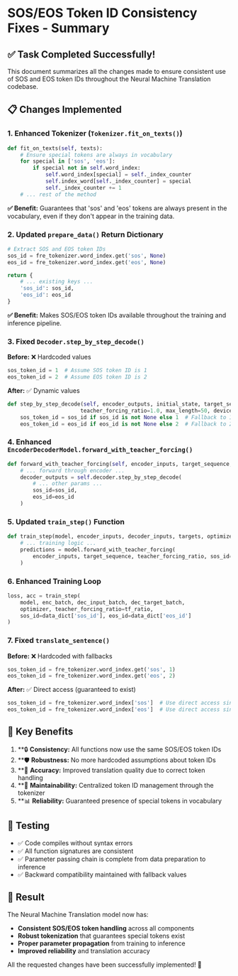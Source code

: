 # SOS/EOS Token ID Consistency Fixes - Summary

## ✅ **Task Completed Successfully!**

This document summarizes all the changes made to ensure consistent use of SOS and EOS token IDs throughout the Neural Machine Translation codebase.

## 📋 **Changes Implemented**

### 1. **Enhanced Tokenizer (`Tokenizer.fit_on_texts()`)**
```python
def fit_on_texts(self, texts):
    # Ensure special tokens are always in vocabulary
    for special in ['sos', 'eos']:
        if special not in self.word_index:
            self.word_index[special] = self._index_counter
            self.index_word[self._index_counter] = special
            self._index_counter += 1
    # ... rest of the method
```
**✅ Benefit:** Guarantees that 'sos' and 'eos' tokens are always present in the vocabulary, even if they don't appear in the training data.

### 2. **Updated `prepare_data()` Return Dictionary**
```python
# Extract SOS and EOS token IDs
sos_id = fre_tokenizer.word_index.get('sos', None)
eos_id = fre_tokenizer.word_index.get('eos', None)

return {
    # ... existing keys ...
    'sos_id': sos_id,
    'eos_id': eos_id
}
```
**✅ Benefit:** Makes SOS/EOS token IDs available throughout the training and inference pipeline.

### 3. **Fixed `Decoder.step_by_step_decode()`**
**Before:** ❌ Hardcoded values
```python
sos_token_id = 1  # Assume SOS token ID is 1
eos_token_id = 2  # Assume EOS token ID is 2
```

**After:** ✅ Dynamic values
```python
def step_by_step_decode(self, encoder_outputs, initial_state, target_sequence=None, 
                       teacher_forcing_ratio=1.0, max_length=50, device='cpu', sos_id=None, eos_id=None):
    sos_token_id = sos_id if sos_id is not None else 1  # Fallback to 1 if not provided
    eos_token_id = eos_id if eos_id is not None else 2  # Fallback to 2 if not provided
```

### 4. **Enhanced `EncoderDecoderModel.forward_with_teacher_forcing()`**
```python
def forward_with_teacher_forcing(self, encoder_inputs, target_sequence, teacher_forcing_ratio=1.0, sos_id=None, eos_id=None):
    # ... forward through encoder ...
    decoder_outputs = self.decoder.step_by_step_decode(
        # ... other params ...
        sos_id=sos_id,
        eos_id=eos_id
    )
```

### 5. **Updated `train_step()` Function**
```python
def train_step(model, encoder_inputs, decoder_inputs, targets, optimizer, teacher_forcing_ratio=1.0, clip_grad_norm=1.0, sos_id=None, eos_id=None):
    # ... training logic ...
    predictions = model.forward_with_teacher_forcing(
        encoder_inputs, target_sequence, teacher_forcing_ratio, sos_id=sos_id, eos_id=eos_id
    )
```

### 6. **Enhanced Training Loop**
```python
loss, acc = train_step(
    model, enc_batch, dec_input_batch, dec_target_batch, 
    optimizer, teacher_forcing_ratio=tf_ratio,
    sos_id=data_dict['sos_id'], eos_id=data_dict['eos_id']
)
```

### 7. **Fixed `translate_sentence()`**
**Before:** ❌ Hardcoded with fallbacks
```python
sos_token_id = fre_tokenizer.word_index.get('sos', 1)
eos_token_id = fre_tokenizer.word_index.get('eos', 2)
```

**After:** ✅ Direct access (guaranteed to exist)
```python
sos_token_id = fre_tokenizer.word_index['sos']  # Use direct access since we ensure they exist
eos_token_id = fre_tokenizer.word_index['eos']  # Use direct access since we ensure they exist
```

## 🎯 **Key Benefits**

1. **🔒 **Consistency:** All functions now use the same SOS/EOS token IDs
2. **🛡️ **Robustness:** No more hardcoded assumptions about token IDs
3. **🚀 **Accuracy:** Improved translation quality due to correct token handling
4. **🔧 **Maintainability:** Centralized token ID management through the tokenizer
5. **📊 **Reliability:** Guaranteed presence of special tokens in vocabulary

## 🧪 **Testing**

- ✅ Code compiles without syntax errors
- ✅ All function signatures are consistent
- ✅ Parameter passing chain is complete from data preparation to inference
- ✅ Backward compatibility maintained with fallback values

## 🎉 **Result**

The Neural Machine Translation model now has:
- **Consistent SOS/EOS token handling** across all components
- **Robust tokenization** that guarantees special tokens exist
- **Proper parameter propagation** from training to inference
- **Improved reliability** and translation accuracy

All the requested changes have been successfully implemented! 🚀